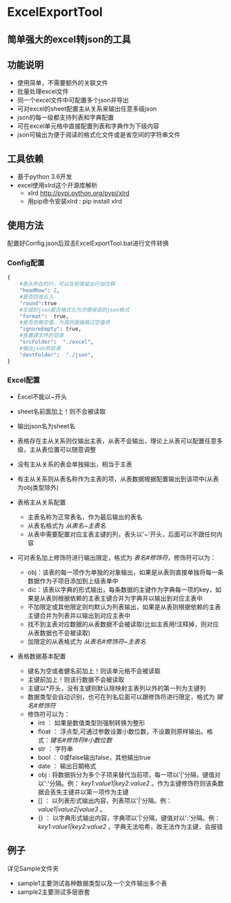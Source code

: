 # ExcelExportTool 
## 简单强大的excel转json的工具
## 功能说明
- 使用简单，不需要额外的关联文件
- 批量处理excel文件
- 同一个excel文件中可配置多个json并导出
- 可对excel的sheet配置主从关系来输出任意多级json
- json的每一级都支持列表和字典配置
- 可在excel单元格中直接配置列表和字典作为下级内容
- json可输出为便于阅读的格式化文件或是省空间的字符串文件

## 工具依赖
- 基于python 3.6开发
- excel使用xlrd这个开源库解析
  - xlrd http://pypi.python.org/pypi/xlrd
  - 用pip命令安装xlrd :   pip install xlrd

## 使用方法
配置好Config.json后双击ExcelExportTool.bat进行文件转换
### Config配置
~~~PYTHON
{
    #表头所在的行，可以在前面留出行加注释
    "headRow": 2,
    #是否四舍五入
    "round":true
    #生成的json是否格式化为方便阅读的json格式
    "format":  true,
    #是否忽略空值，为真则直接跳过空值项
    "ignoreEmpty": true,
    #放置源文件的目录
    "srcFolder":  "./excel",
    #输出json的目录
    "destFolder":  "./json",
}
~~~
### Excel配置
- Excel不能以~开头
- sheet名前面加上！则不会被读取
- 输出json名为sheet名

- 表格存在主从关系则仅输出主表，从表不会输出，理论上从表可以配置任意多级，主从表位置可以随意调整
- 没有主从关系的表会单独输出，相当于主表
- 有主从关系则从表名称作为主表的项，从表数据根据配置输出到该项中(从表为obj类型除外)
- 表格主从关系配置
  - 主表名称为正常表名，作为最后输出的表名
  - 从表名格式为  _从表名~主表名_ 
  - 从表中需要配置对应主表主键的列，表头以'~'开头，后面可以不跟任何内容

- 可对表名加上修饰符进行输出限定，格式为 _表名#修饰符_，修饰符可以为：
  - obj：该表的每一项作为单独的对象输出，如果是从表则直接单独将每一条数据作为子项目添加到上级表单中
  - dic：该表以字典的形式输出，每条数据的主键作为字典每一项的key，如果是从表则根据依赖的主表主键合并为字典并以输出到对应主表中
  - 不加限定或其他限定则均默认为列表输出，如果是从表则根据依赖的主表主键合并为列表并以输出到对应主表中
  - 找不到主表对应数据的从表数据不会被读取(比如主表用!注释掉，则对应从表数据也不会被读取)
  - 加限定的从表格式为 _从表名#修饰符~主表名_

- 表格数据基本配置
  - 键名为空或者健名前加上！则该单元格不会被读取
  - 主键前加上！则该行数据不会被读取
  - 主键以*开头，没有主键则默认除映射主表列以外的第一列为主键列
  - 数据类型会自动识别，也可在列名后面可以跟修饰符进行限定，格式为 _键名#修饰符_ 
  - 修饰符可以为：
    - int ：       如果是数值类型则强制转换为整形
    - float ：     浮点型,可通过参数设置小数位数，不设置则原样输出。格式：_键名#修饰符#小数位数_
    - str ：    字符串
    - bool ：      0或false输出false，其他输出true
    - date ：      输出日期格式
    - obj :        将数据拆分为多个子项来替代当前项，每一项以'|'分隔，键值对以':'分隔。例： _key1:value1|key2:value2_ 。作为主键修饰符则该条数据会丢失主键并以第一项作为主键
    - [] ：        以列表形式输出内容，列表项以'|'分隔。例： _value1|value2|value3_ 。
    - {} ：        以字典形式输出内容，字典项以'|'分隔，键值对以':'分隔。例： _key1:value1|key2:value2_ 。字典无法哈希，故无法作为主键，会报错

## 例子
详见Sample文件夹
- sample1主要测试各种数据类型以及一个文件输出多个表
- sample2主要测试多层嵌套
